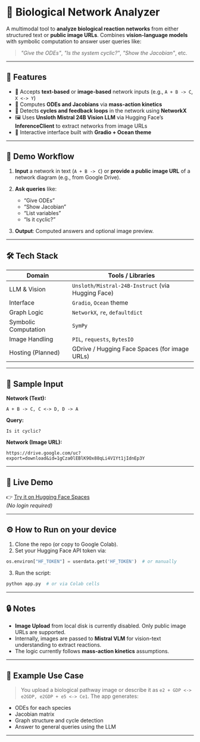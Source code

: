 # 🔬 Biological Network Analyzer

A multimodal tool to **analyze biological reaction networks** from either structured text or **public image URLs**. Combines **vision-language models** with symbolic computation to answer user queries like:

> *"Give the ODEs"*, *"Is the system cyclic?"*, *"Show the Jacobian"*, etc.

---

## 🧠 Features

* 🧾 Accepts **text-based** or **image-based** network inputs (e.g., `A + B -> C`, `X <-> Y`)
* 🧮 Computes **ODEs and Jacobians** via **mass-action kinetics**
* 🔁 Detects **cycles and feedback loops** in the network using **NetworkX**
* 🖼️ Uses **Unsloth Mistral 24B Vision LLM** via Hugging Face’s **InferenceClient** to extract networks from image URLs
* 💬 Interactive interface built with **Gradio + Ocean theme**

---

## 🚀 Demo Workflow

1. **Input** a network in text (`A + B -> C`) or **provide a public image URL** of a network diagram (e.g., from Google Drive).
2. **Ask queries** like:

   * “Give ODEs”
   * “Show Jacobian”
   * “List variables”
   * “Is it cyclic?”
3. **Output**: Computed answers and optional image preview.

---

## 🛠️ Tech Stack

| Domain               | Tools / Libraries                                 |
| -------------------- | ------------------------------------------------- |
| LLM & Vision         | `Unsloth/Mistral-24B-Instruct` (via Hugging Face) |
| Interface            | `Gradio`, `Ocean` theme                           |
| Graph Logic          | `NetworkX`, `re`, `defaultdict`                   |
| Symbolic Computation | `SymPy`                                           |
| Image Handling       | `PIL`, `requests`, `BytesIO`                      |
| Hosting (Planned)    | GDrive / Hugging Face Spaces (for image URLs)     |

---

## 📝 Sample Input

**Network (Text):**

```
A + B -> C, C <-> D, D -> A
```

**Query:**

```
Is it cyclic?
```

**Network (Image URL):**

```
https://drive.google.com/uc?export=download&id=1gCza0lEBlK9Ox88qLi4V1Yt1jIdnEp3Y
```

---

## 🚀 Live Demo
👉 [Try it on Hugging Face Spaces](https://huggingface.co/spaces/devansh152/network_analyzer)  
*(No login required)*

---

## ⚙️ How to Run on your device

1. Clone the repo (or copy to Google Colab).
2. Set your Hugging Face API token via:

```python
os.environ["HF_TOKEN"] = userdata.get('HF_TOKEN')  # or manually
```

3. Run the script:

```bash
python app.py  # or via Colab cells
```

---

## 🔒 Notes

* **Image Upload** from local disk is currently disabled. Only public image URLs are supported.
* Internally, images are passed to **Mistral VLM** for vision-text understanding to extract reactions.
* The logic currently follows **mass-action kinetics** assumptions.

---

## 📌 Example Use Case

> You upload a biological pathway image or describe it as `e2 + GDP <-> e2GDP, e2GDP + e5 <-> Ce1`.
> The app generates:

* ODEs for each species
* Jacobian matrix
* Graph structure and cycle detection
* Answer to general queries using the LLM

---
